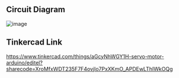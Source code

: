## Circuit Diagram
![image](https://user-images.githubusercontent.com/76275812/193422449-3811b1d5-8d90-4f12-8279-c53bf2266337.png)
## Tinkercad Link
https://www.tinkercad.com/things/aGcyNhWGY1H-servo-motor-arduino/editel?sharecode=XroMfxWDT235F7F4ovjlo7PxXKmO_APDEwLThIWkOQg
